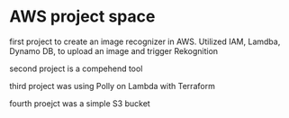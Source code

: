 # AWS project space
first project to create an image recognizer in AWS. Utilized IAM, Lamdba, Dynamo DB, to upload an image and trigger Rekognition

second project is a compehend tool

third project was using Polly on Lambda with Terraform

fourth proejct was a simple S3 bucket
